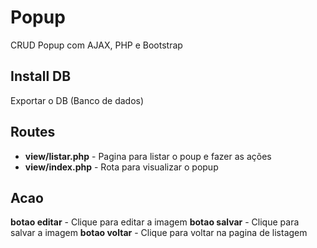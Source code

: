 # Popup
CRUD Popup com AJAX, PHP e Bootstrap

## Install DB
Exportar o DB (Banco de dados)

## Routes
- **view/listar.php** - Pagina para listar o poup e fazer as ações
- **view/index.php** - Rota para visualizar o popup

## Acao
**botao editar** - Clique para editar a imagem
**botao salvar** - Clique para salvar a imagem
**botao voltar** - Clique para voltar na pagina de listagem
